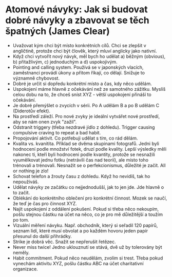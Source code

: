 # Atomové návyky: Jak si budovat dobré návyky a zbavovat se těch špatných (James Clear)
* Uvažovat kým chci být místo konkrétních cílů. Chci se zlepšit v angličtině, protože chci být člověk, který mluví anglicky jako nativní.
* Když chci vytvořit nový návyk, měl bych ho udělat a) běžným (obvious), b) přitažlivým, c) jednoduchým a d) uspokojivým.
* Pointing and calling system. Používá se v japonských vlacích, zaměstnanci provádí úkony a přitom říkají, co dělají. Snižuje to významně chybovost.
* Dobré je určit si dopředu konkrétní místo a čas, kdy něco udělám.
* Uspokojení máme hlavně z očekávání než ze samotného zážitku. Myslíš celou dobu na to, že chceš sníst XYZ - větší uspokojení přináší to očekávání.
* Je dobré přemýšlet o zvycích v sérii. Po A udělám B a po B udělám C (Diderotův efekt).
* Na prostředí záleží. Pro nové zvyky je ideální vytvářet nové prostředí, aby se nám onen zvyk "zažil".
* Odstranit triggery (třeba nezdravé jídlo z dohledu). Trigger causing compulsive craving to repeat a bad habit.
* Propojování aktivit. Co potřebuji udělat s tím, co rád dělám.
* Kvalita vs. kvanitita. Příklad se dvěma skupinami fotografů. Jedni byli hodnocení podle množství fotek, druzí podle kvality. Lepší výsledky měli nakonec ti, kteří byli hodnoceni podle kvantity, protože se nesnažili vyumělkovat jednu fotku (netrávili čas nad teorií), ale místo toho trénovali a trénovali. Nesnažit se o perfekcionismus, důležité je začít. All or nothing je zlo!
* Schovat telefon a žrouty času z dohledu. Když ho nevidíš, tak ho nepoužíváš.
* Udělat návyky ze začátku co nejjednodušší, jak to jen jde. Jde hlavně o to začít.
* Oblékání do konkrétního oblečení pro konkrétní činnost. Mozek se naučí, že teď je čas pro činnost XYZ.
* Najít uspokojení z oddálení pokušení. Pokud si třeba něco nekoupím, pošlu stejnou částku na účet na něco, co je pro mě důležitější a toužím po tom.
* Vizuální měření návyku. Např. obchodník, který si seřadil 120 papírů, seznam lidí, které musí obvolat a po každém hovoru jeden papír přesunul do další přihrádky.
* Strike je dobrá věc. Snažit se nepřerušit řetězec.
* Never miss twice! Jedno uklouznutí se stává, dvě už by tolerovány být neměly.
* Habit commitment. Pokud něco neudělám, zvolím si trest. Třeba pokud vynechám aktivitu XYZ, pošlu částku ABC na účet charitativní organizace.
